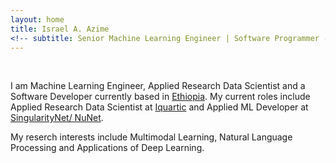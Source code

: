 ```yaml
---
layout: home
title: Israel A. Azime
<!-- subtitle: Senior Machine Learning Engineer | Software Programmer -->
---
```


<!-- <hr>
Wellcome to my page!  -->

<br>

I am Machine Learning Engineer, Applied Research Data Scientist and a Software Developer currently based in [Ethiopia](https://en.wikipedia.org/wiki/Ethiopia). My current roles include Applied Research Data Scientist at [Iquartic](https://iquartic.com/) and Applied ML Developer at [SingularityNet/ NuNet](https://nunet.io/#team).


My reserch interests include Multimodal Learning, Natural Language Processing and Applications of Deep Learning.